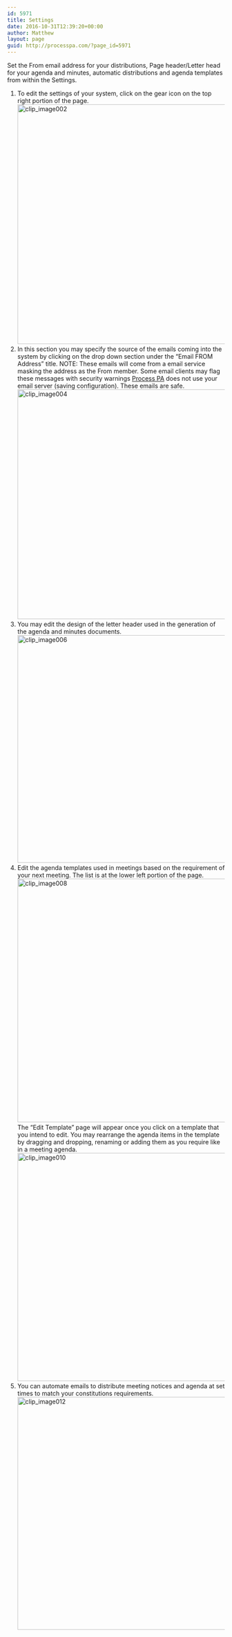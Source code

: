 ```yaml
---
id: 5971
title: Settings
date: 2016-10-31T12:39:20+00:00
author: Matthew
layout: page
guid: http://processpa.com/?page_id=5971
---
```

Set the From email address for your distributions, Page header/Letter head for your agenda and minutes, automatic distributions and agenda templates from within the Settings. 

  1. To edit the settings of your system, click on the gear icon on the top right portion of the page.  
    [<img title="clip_image002" style="border-top: 0px; border-right: 0px; background-image: none; border-bottom: 0px; padding-top: 0px; padding-left: 0px; border-left: 0px; display: inline; padding-right: 0px" border="0" alt="clip_image002" src="http://processpa.com/wp-content/uploads/2016/10/clip_image002_thumb-7.jpg" width="1028" height="555" />](http://processpa.com/wp-content/uploads/2016/10/clip_image002-7.jpg)
  2. In this section you may specify the source of the emails coming into the system by clicking on the drop down section under the “Email FROM Address” title. NOTE: These emails will come from a email service masking the address as the From member. Some email clients may flag these messages with security warnings <a href="http://processpa.com/" target="_blank">Process PA</a> does not use your email server (saving configuration). These emails are safe.  
    [<img title="clip_image004" style="border-top: 0px; border-right: 0px; background-image: none; border-bottom: 0px; padding-top: 0px; padding-left: 0px; border-left: 0px; display: inline; padding-right: 0px" border="0" alt="clip_image004" src="http://processpa.com/wp-content/uploads/2016/10/clip_image004_thumb-7.jpg" width="1028" height="532" />](http://processpa.com/wp-content/uploads/2016/10/clip_image004-7.jpg)
  3. You may edit the design of the letter header used in the generation of the agenda and minutes documents.  
    [<img title="clip_image006" style="border-top: 0px; border-right: 0px; background-image: none; border-bottom: 0px; padding-top: 0px; padding-left: 0px; border-left: 0px; display: inline; padding-right: 0px" border="0" alt="clip_image006" src="http://processpa.com/wp-content/uploads/2016/10/clip_image006_thumb-6.jpg" width="1028" height="527" />](http://processpa.com/wp-content/uploads/2016/10/clip_image006-6.jpg)
  4. Edit the agenda templates used in meetings based on the requirement of your next meeting. The list is at the lower left portion of the page.  
    [<img title="clip_image008" style="border-top: 0px; border-right: 0px; background-image: none; border-bottom: 0px; padding-top: 0px; padding-left: 0px; border-left: 0px; display: inline; padding-right: 0px" border="0" alt="clip_image008" src="http://processpa.com/wp-content/uploads/2016/10/clip_image008_thumb-4.jpg" width="1028" height="564" />](http://processpa.com/wp-content/uploads/2016/10/clip_image008-4.jpg)  
    The “Edit Template” page will appear once you click on a template that you intend to edit. You may rearrange the agenda items in the template by dragging and dropping, renaming or adding them as you require like in a meeting agenda.[  
    <img title="clip_image010" style="border-top: 0px; border-right: 0px; background-image: none; border-bottom: 0px; padding-top: 0px; padding-left: 0px; border-left: 0px; display: inline; padding-right: 0px" border="0" alt="clip_image010" src="http://processpa.com/wp-content/uploads/2016/10/clip_image010_thumb-3.jpg" width="1028" height="528" />](http://processpa.com/wp-content/uploads/2016/10/clip_image010-3.jpg)
  5. You can automate emails to distribute meeting notices and agenda at set times to match your constitutions requirements.  
    [<img title="clip_image012" style="border-top: 0px; border-right: 0px; background-image: none; border-bottom: 0px; padding-top: 0px; padding-left: 0px; border-left: 0px; display: inline; padding-right: 0px" border="0" alt="clip_image012" src="http://processpa.com/wp-content/uploads/2016/10/clip_image012_thumb-3.jpg" width="1028" height="539" />](http://processpa.com/wp-content/uploads/2016/10/clip_image012-3.jpg)
